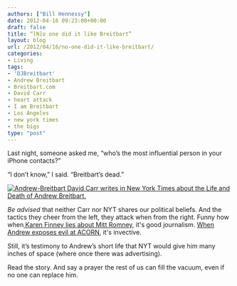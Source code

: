 ```yaml
---
authors: ["Bill Hennessy"]
date: 2012-04-16 09:23:00+00:00
draft: false
title: “[N]o one did it like Breitbart”
layout: blog
url: /2012/04/16/no-one-did-it-like-breitbart/
categories:
- Living
tags:
- 'DJBreitbart'
- Andrew Breitbart
- Breitbart.com
- David Carr
- heart attack
- I am Breitbart
- Los Angeles
- new york times
- the bigs
type: "post"
---
```


Last night, someone asked me, “who’s the most influential person in your iPhone contacts?”

“I don’t know,” I said. “Breitbart’s dead.”

[![Andrew-Breitbart](https://ludicrite.files.wordpress.com/2012/04/andrew-breitbart_thumb.jpg)
](https://ludicrite.files.wordpress.com/2012/04/andrew-breitbart.jpg)[David Carr writes in New York Times about the Life and Death of Andrew Breitbart.](https://www.nytimes.com/2012/04/15/fashion/the-life-and-death-of-andrew-breitbart.html?_r=1&pagewanted=all)

_Be advised_ that neither Carr nor NYT shares our political beliefs. And the tactics they cheer from the left, they attack when from the right. Funny how when[ Karen Finney lies about Mitt Romney](https://newsbusters.org/blogs/noel-sheppard/2012/04/13/msnbc-political-analyst-romney-wants-go-back-time-when-women-and-blac), it's good journalism. [When Andrew exposes evil at ACORN](https://www.frugal-cafe.com/public_html/frugal-blog/frugal-cafe-blogzone/2009/09/10/acorn-child-prostitution-story-hits-national-fox-news-breitbarts-new-political-site-big-government-creating-big-waves-video/), it's invective.

Still, it’s testimony to Andrew’s short life that NYT would give him many inches of space (where once there was advertising).

Read the story. And say a prayer the rest of us can fill the vacuum, even if no one can replace him.
